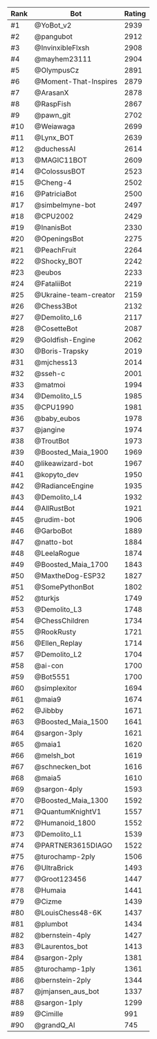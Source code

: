 Rank|Bot|Rating
---|---|---
#1|@YoBot_v2|2939
#2|@pangubot|2912
#3|@InvinxibleFlxsh|2908
#4|@mayhem23111|2904
#5|@OlympusCz|2891
#6|@Moment-That-Inspires|2879
#7|@ArasanX|2878
#8|@RaspFish|2867
#9|@pawn_git|2702
#10|@Weiawaga|2699
#11|@Lynx_BOT|2639
#12|@duchessAI|2614
#13|@MAGIC11BOT|2609
#14|@ColossusBOT|2523
#15|@Cheng-4|2502
#16|@PatriciaBot|2500
#17|@simbelmyne-bot|2497
#18|@CPU2002|2429
#19|@InanisBot|2330
#20|@OpeningsBot|2275
#21|@PeachFruit|2264
#22|@Shocky_BOT|2242
#23|@eubos|2233
#24|@FataliiBot|2219
#25|@Ukraine-team-creator|2159
#26|@Chess3Bot|2132
#27|@Demolito_L6|2117
#28|@CosetteBot|2087
#29|@Goldfish-Engine|2062
#30|@Boris-Trapsky|2019
#31|@mjchess13|2014
#32|@sseh-c|2001
#33|@matmoi|1994
#34|@Demolito_L5|1985
#35|@CPU1990|1981
#36|@baby_eubos|1978
#37|@jangine|1974
#38|@TroutBot|1973
#39|@Boosted_Maia_1900|1969
#40|@likeawizard-bot|1967
#41|@kopyto_dev|1950
#42|@RadianceEngine|1935
#43|@Demolito_L4|1932
#44|@AllRustBot|1921
#45|@rudim-bot|1906
#46|@GarboBot|1889
#47|@natto-bot|1884
#48|@LeelaRogue|1874
#49|@Boosted_Maia_1700|1843
#50|@MaxtheDog-ESP32|1827
#51|@SomePythonBot|1802
#52|@turkjs|1749
#53|@Demolito_L3|1748
#54|@ChessChildren|1734
#55|@RookRusty|1721
#56|@Ellen_Replay|1714
#57|@Demolito_L2|1704
#58|@ai-con|1700
#59|@Bot5551|1700
#60|@simplexitor|1694
#61|@maia9|1674
#62|@Jibbby|1671
#63|@Boosted_Maia_1500|1641
#64|@sargon-3ply|1621
#65|@maia1|1620
#66|@melsh_bot|1619
#67|@schnecken_bot|1616
#68|@maia5|1610
#69|@sargon-4ply|1593
#70|@Boosted_Maia_1300|1592
#71|@QuantumKnightV1|1557
#72|@Humanoid_1800|1552
#73|@Demolito_L1|1539
#74|@PARTNER3615DIAGO|1522
#75|@turochamp-2ply|1506
#76|@UltraBrick|1493
#77|@Groot123456|1447
#78|@Humaia|1441
#79|@Cizme|1439
#80|@LouisChess48-6K|1437
#81|@plumbot|1434
#82|@bernstein-4ply|1427
#83|@Laurentos_bot|1413
#84|@sargon-2ply|1381
#85|@turochamp-1ply|1361
#86|@bernstein-2ply|1344
#87|@jmjansen_aus_bot|1337
#88|@sargon-1ply|1299
#89|@Cimille|991
#90|@grandQ_AI|745
